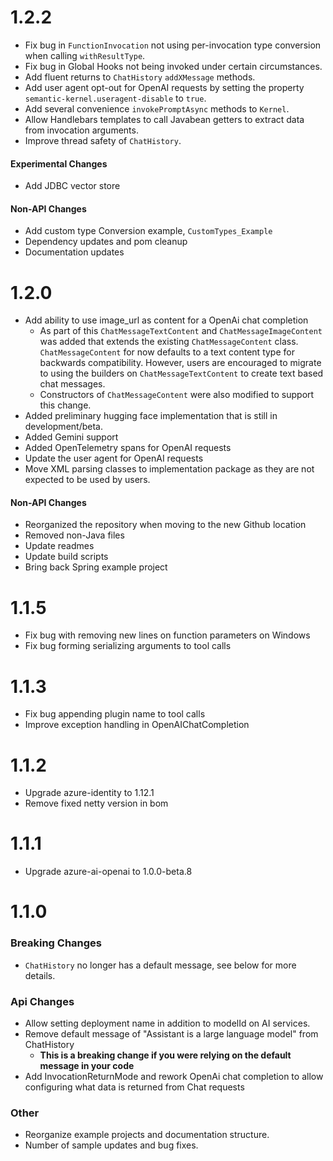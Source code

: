 # 1.2.2

- Fix bug in `FunctionInvocation` not using per-invocation type conversion when calling `withResultType`.
- Fix bug in Global Hooks not being invoked under certain circumstances.
- Add fluent returns to `ChatHistory` `addXMessage` methods.
- Add user agent opt-out for OpenAI requests by setting the property `semantic-kernel.useragent-disable` to `true`.
- Add several convenience `invokePromptAsync` methods to `Kernel`.
- Allow Handlebars templates to call Javabean getters to extract data from invocation arguments.
- Improve thread safety of `ChatHistory`.

#### Experimental Changes

- Add JDBC vector store

#### Non-API Changes

- Add custom type Conversion example, `CustomTypes_Example`
- Dependency updates and pom cleanup
- Documentation updates

# 1.2.0

- Add ability to use image_url as content for a OpenAi chat completion
    - As part of this `ChatMessageTextContent` and `ChatMessageImageContent` was added that extends the
      existing `ChatMessageContent` class. `ChatMessageContent` for now defaults to a text content type for backwards
      compatibility. However, users are encouraged to migrate to using the builders on `ChatMessageTextContent` to
      create text based chat messages.
    - Constructors of `ChatMessageContent` were also modified to support this change.
- Added preliminary hugging face implementation that is still in development/beta.
- Added Gemini support
- Added OpenTelemetry spans for OpenAI requests
- Update the user agent for OpenAI requests
- Move XML parsing classes to implementation package as they are not expected to be used by users.

#### Non-API Changes

- Reorganized the repository when moving to the new Github location
- Removed non-Java files
- Update readmes
- Update build scripts
- Bring back Spring example project

# 1.1.5

- Fix bug with removing new lines on function parameters on Windows
- Fix bug forming serializing arguments to tool calls

# 1.1.3

- Fix bug appending plugin name to tool calls
- Improve exception handling in OpenAIChatCompletion

# 1.1.2

- Upgrade azure-identity to 1.12.1
- Remove fixed netty version in bom

# 1.1.1

- Upgrade azure-ai-openai to 1.0.0-beta.8

# 1.1.0

### Breaking Changes

- `ChatHistory` no longer has a default message, see below for more details.

### Api Changes

- Allow setting deployment name in addition to modelId on AI services.
- Remove default message of "Assistant is a large language model" from ChatHistory
    - **This is a breaking change if you were relying on the default message in your code**
- Add InvocationReturnMode and rework OpenAi chat completion to allow configuring what data is returned from Chat
  requests

### Other

- Reorganize example projects and documentation structure.
- Number of sample updates and bug fixes.